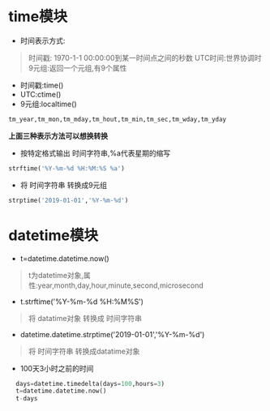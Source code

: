 # time模块

* 时间表示方式:
>时间戳: 1970-1-1 00:00:00到某一时间点之间的秒数
  UTC时间:世界协调时
  9元组:返回一个元组,有9个属性

* 时间戳:time()
* UTC:ctime()
* 9元组:localtime()   
```python
tm_year,tm_mon,tm_mday,tm_hout,tm_min,tm_sec,tm_wday,tm_yday
```
**上面三种表示方法可以想换转换**  
* 按特定格式输出 时间字符串,%a代表星期的缩写
```python
strftime('%Y-%m-%d %H:%M:%S %a')
```
* 将 时间字符串 转换成9元组
```python
strptime('2019-01-01','%Y-%m-%d')
```
# datetime模块
* t=datetime.datetime.now()    
>t为datetime对象,属性:year,month,day,hour,minute,second,microsecond

* t.strftime('%Y-%m-%d %H:%M%S')  
>将 datatime对象 转换成 时间字符串

* datetime.datetime.strptime('2019-01-01','%Y-%m-%d')      
>将 时间字符串 转换成datatime对象

* 100天3小时之前的时间
```python
  days=datetime.timedelta(days=100,hours=3)
  t=datetime.datetime.now()
  t-days
```
